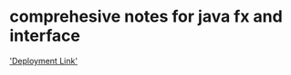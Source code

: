 # comprehesive notes for java fx and interface


['Deployment Link']('https://1093891.github.io/Comprehensive-Java-Exam-Preparation-Notes/')
